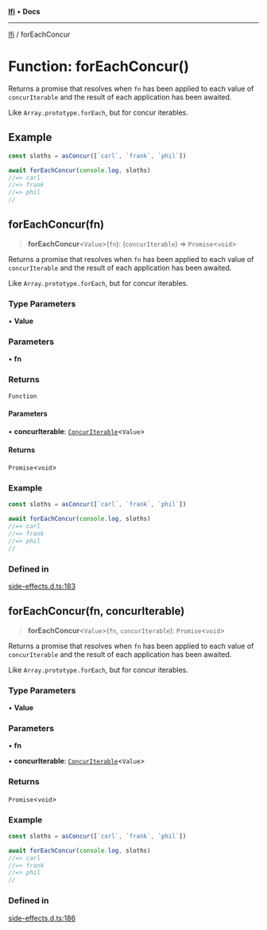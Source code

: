 [**lfi**](../readme.md) • **Docs**

***

[lfi](../globals.md) / forEachConcur

# Function: forEachConcur()

Returns a promise that resolves when `fn` has been applied to each value of
`concurIterable` and the result of each application has been awaited.

Like `Array.prototype.forEach`, but for concur iterables.

## Example

```js
const sloths = asConcur([`carl`, `frank`, `phil`])

await forEachConcur(console.log, sloths)
//=> carl
//=> frank
//=> phil
//
```

## forEachConcur(fn)

> **forEachConcur**\<`Value`\>(`fn`): (`concurIterable`) => `Promise`\<`void`\>

Returns a promise that resolves when `fn` has been applied to each value of
`concurIterable` and the result of each application has been awaited.

Like `Array.prototype.forEach`, but for concur iterables.

### Type Parameters

• **Value**

### Parameters

• **fn**

### Returns

`Function`

#### Parameters

• **concurIterable**: [`ConcurIterable`](../type-aliases/ConcurIterable.md)\<`Value`\>

#### Returns

`Promise`\<`void`\>

### Example

```js
const sloths = asConcur([`carl`, `frank`, `phil`])

await forEachConcur(console.log, sloths)
//=> carl
//=> frank
//=> phil
//
```

### Defined in

[side-effects.d.ts:183](https://github.com/TomerAberbach/lfi/blob/a3eb3a94b2928b5200a7bcd0a14fdc70f0cb5947/src/operations/side-effects.d.ts#L183)

## forEachConcur(fn, concurIterable)

> **forEachConcur**\<`Value`\>(`fn`, `concurIterable`): `Promise`\<`void`\>

Returns a promise that resolves when `fn` has been applied to each value of
`concurIterable` and the result of each application has been awaited.

Like `Array.prototype.forEach`, but for concur iterables.

### Type Parameters

• **Value**

### Parameters

• **fn**

• **concurIterable**: [`ConcurIterable`](../type-aliases/ConcurIterable.md)\<`Value`\>

### Returns

`Promise`\<`void`\>

### Example

```js
const sloths = asConcur([`carl`, `frank`, `phil`])

await forEachConcur(console.log, sloths)
//=> carl
//=> frank
//=> phil
//
```

### Defined in

[side-effects.d.ts:186](https://github.com/TomerAberbach/lfi/blob/a3eb3a94b2928b5200a7bcd0a14fdc70f0cb5947/src/operations/side-effects.d.ts#L186)
